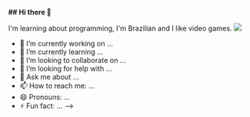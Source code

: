 **## Hi there 👋**

I'm learning about programming, I'm Brazilian and I like video games. ![](https://img.shields.io/badge/Nintendo_Switch-E60012?style=for-the-badge&logo=nintendo-switch&logoColor=white)

- 🔭 I’m currently working on ...
- 🌱 I’m currently learning ...
- 👯 I’m looking to collaborate on ...
- 🤔 I’m looking for help with ...
- 💬 Ask me about ...
- 📫 How to reach me: ...
- 😄 Pronouns: ...
- ⚡ Fun fact: ...
-->
